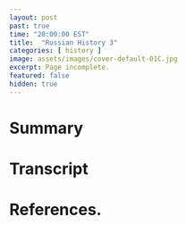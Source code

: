 ```yaml
---
layout: post
past: true
time: "20:00:00 EST"
title:  "Russian History 3"
categories: [ history ]
image: assets/images/cover-default-01C.jpg
excerpt: Page incomplete.
featured: false
hidden: true
---
```


<!-- # Title brainstorm

 -->

<!-- # Exerpt

-->

# Summary

# Transcript

# References.
